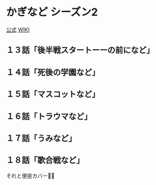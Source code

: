 # かぎなど シーズン2

[公式](https://kaginado.com/) 
[WIKI](https://ja.wikipedia.org/wiki/%E3%81%8B%E3%81%8E%E3%81%AA%E3%81%A9) 

## １３話「後半戦スタートーーの前になど」

## １４話「死後の学園など」

## １５話「マスコットなど」

## １６話「トラウマなど」

## １７話「うみなど」

## １８話「歌合戦など」

それと便座カバー:singer:
